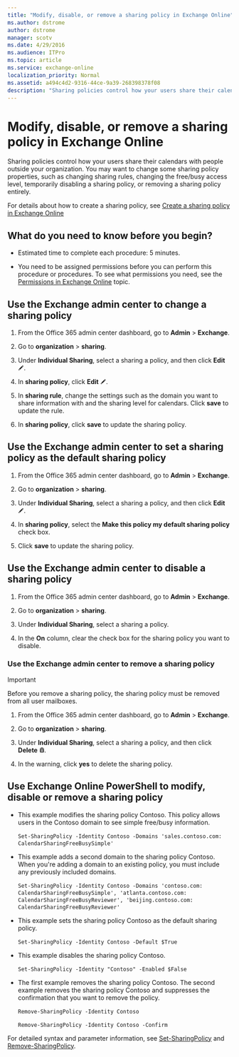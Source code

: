 ```yaml
---
title: "Modify, disable, or remove a sharing policy in Exchange Online"
ms.author: dstrome
author: dstrome
manager: scotv
ms.date: 4/29/2016
ms.audience: ITPro
ms.topic: article
ms.service: exchange-online
localization_priority: Normal
ms.assetid: a494c4d2-9316-44ce-9a39-268398378f08
description: "Sharing policies control how your users share their calendars with people outside your organization. You may want to change some sharing policy properties, such as changing sharing rules, changing the free/busy access level, temporarily disabling a sharing policy, or removing a sharing policy entirely."
---
```


# Modify, disable, or remove a sharing policy in Exchange Online

Sharing policies control how your users share their calendars with people outside your organization. You may want to change some sharing policy properties, such as changing sharing rules, changing the free/busy access level, temporarily disabling a sharing policy, or removing a sharing policy entirely.
  
For details about how to create a sharing policy, see [Create a sharing policy in Exchange Online](create-a-sharing-policy.md)
  
## What do you need to know before you begin?

- Estimated time to complete each procedure: 5 minutes.
    
- You need to be assigned permissions before you can perform this procedure or procedures. To see what permissions you need, see the [Permissions in Exchange Online](../../permissions-exo/permissions-exo.md) topic. 
    
## Use the Exchange admin center to change a sharing policy
<a name="BKMK_EAC"> </a>

1. From the Office 365 admin center dashboard, go to **Admin** \> **Exchange**.
    
2. Go to **organization** \> **sharing**.
    
3. Under **Individual Sharing**, select a sharing a policy, and then click **Edit** ![Edit icon](../../media/ITPro_EAC_EditIcon.gif).
    
4. In **sharing policy**, click **Edit** ![Edit icon](../../media/ITPro_EAC_EditIcon.gif).
    
5. In **sharing rule**, change the settings such as the domain you want to share information with and the sharing level for calendars. Click **save** to update the rule. 
    
6. In **sharing policy**, click **save** to update the sharing policy. 
    
## Use the Exchange admin center to set a sharing policy as the default sharing policy
<a name="BKMK_EAC"> </a>

1. From the Office 365 admin center dashboard, go to **Admin** \> **Exchange**.
    
2. Go to **organization** \> **sharing**.
    
3. Under **Individual Sharing**, select a sharing a policy, and then click **Edit** ![Edit icon](../../media/ITPro_EAC_EditIcon.gif).
    
4. In **sharing policy**, select the **Make this policy my default sharing policy** check box. 
    
5. Click **save** to update the sharing policy. 
    
## Use the Exchange admin center to disable a sharing policy
<a name="BKMK_EAC"> </a>

1. From the Office 365 admin center dashboard, go to **Admin** \> **Exchange**.
    
2. Go to **organization** \> **sharing**.
    
3. Under **Individual Sharing**, select a sharing a policy.
    
4. In the **On** column, clear the check box for the sharing policy you want to disable. 
    
### Use the Exchange admin center to remove a sharing policy
<a name="BKMK_EAC"> </a>

> [!IMPORTANT]
> Before you remove a sharing policy, the sharing policy must be removed from all user mailboxes. 
  
1. From the Office 365 admin center dashboard, go to **Admin** \> **Exchange**.
    
2. Go to **organization** \> **sharing**.
    
3. Under **Individual Sharing**, select a sharing a policy, and then click **Delete** ![Delete icon](../../media/ITPro_EAC_DeleteIcon.gif).
    
4. In the warning, click **yes** to delete the sharing policy. 
    
## Use Exchange Online PowerShell to modify, disable or remove a sharing policy
<a name="BKMK_Shell"> </a>

- This example modifies the sharing policy Contoso. This policy allows users in the Contoso domain to see simple free/busy information.
    
  ```
  Set-SharingPolicy -Identity Contoso -Domains 'sales.contoso.com: CalendarSharingFreeBusySimple'
  ```

- This example adds a second domain to the sharing policy Contoso. When you're adding a domain to an existing policy, you must include any previously included domains.
    
  ```
  Set-SharingPolicy -Identity Contoso -Domains 'contoso.com: CalendarSharingFreeBusySimple', 'atlanta.contoso.com: CalendarSharingFreeBusyReviewer', 'beijing.contoso.com: CalendarSharingFreeBusyReviewer'
  ```

- This example sets the sharing policy Contoso as the default sharing policy.
    
  ```
  Set-SharingPolicy -Identity Contoso -Default $True
  ```

- This example disables the sharing policy Contoso.
    
  ```
  Set-SharingPolicy -Identity "Contoso" -Enabled $False
  ```

- The first example removes the sharing policy Contoso. The second example removes the sharing policy Contoso and suppresses the confirmation that you want to remove the policy.
    
  ```
  Remove-SharingPolicy -Identity Contoso
  ```

  ```
  Remove-SharingPolicy -Identity Contoso -Confirm
  
  ```

For detailed syntax and parameter information, see [Set-SharingPolicy](https://technet.microsoft.com/library/42bab80c-62af-4b37-bb41-fa0173b27d86.aspx) and [Remove-SharingPolicy](https://technet.microsoft.com/library/b59d9faa-3418-4f4f-9f90-35cf12fde86e.aspx).
  

